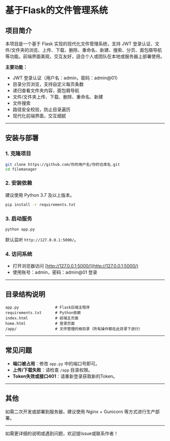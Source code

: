 # 基于Flask的文件管理系统

## 项目简介

本项目是一个基于 Flask 实现的现代化文件管理系统，支持 JWT 登录认证、文件/文件夹的浏览、上传、下载、删除、重命名、新建、搜索、分页、面包屑导航等功能。前端界面美观，交互友好，适合个人或团队在本地或服务器上部署使用。

**主要功能：**
- JWT 登录认证（用户名：admin，密码：admin@01）
- 目录分页浏览，支持自定义每页条数
- 递归查看文件夹内容，面包屑导航
- 文件/文件夹上传、下载、删除、重命名、新建
- 文件搜索
- 路径安全校验，防止目录遍历
- 现代化前端界面，交互细腻

---

## 安装与部署

### 1. 克隆项目

```bash
git clone https://github.com/你的用户名/你的仓库名.git
cd filemanager
```

### 2. 安装依赖

建议使用 Python 3.7 及以上版本。

```bash
pip install -r requirements.txt
```

### 3. 启动服务

```bash
python app.py
```

默认监听 `http://127.0.0.1:5000/`。

### 4. 访问系统

- 打开浏览器访问 [http://127.0.0.1:5000/](http://127.0.0.1:5000/)
- 使用账号：admin，密码：admin@01 登录

---

## 目录结构说明

```
app.py                # Flask后端主程序
requirements.txt      # Python依赖
index.html            # 前端主页面
home.html             # 登录页面
/app/                 # 文件管理的根目录（所有操作都在此目录下进行）
```

---

## 常见问题

- **端口被占用**：修改 `app.py` 中的端口号即可。
- **上传/下载失败**：请检查 `/app` 目录权限。
- **Token失效或接口401**：请重新登录获取新的Token。

---

## 其他

如需二次开发或部署到服务器，建议使用 Nginx + Gunicorn 等方式进行生产部署。

---

如需更详细的说明或遇到问题，欢迎提Issue或联系作者！